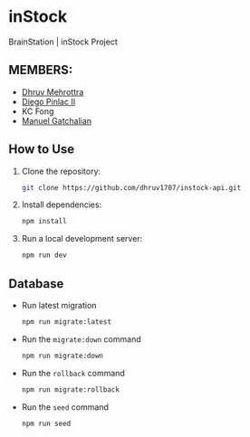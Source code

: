 # inStock
BrainStation | inStock Project 

## MEMBERS:
* [Dhruv Mehrottra](https://github.com/dhruv1707)
* [Diego Pinlac II](https://github.com/TechSavvyCoder)
* KC Fong
* [Manuel Gatchalian](https://github.com/Yengzzkie)

## How to Use
1. Clone the repository:
    ```bash
    git clone https://github.com/dhruv1707/instock-api.git
    ```
2. Install dependencies:
    ```bash
    npm install  
    ```
3. Run a local development server:
    ```bash
    npm run dev
    ```

## Database
* Run latest migration
    ```bash
    npm run migrate:latest
    ```
* Run the `migrate:down` command
    ```bash
    npm run migrate:down  
    ```
* Run the `rollback` command
    ```bash
    npm run migrate:rollback
    ```
* Run the `seed` command
    ```bash
    npm run seed
    ```